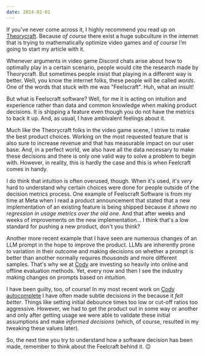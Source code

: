 ```yaml
---
date: 2024-02-01
---
```

If you've never come across it, I highly recommend you read up on [Theorycraft](https://en.wikipedia.org/wiki/Theorycraft). Because *of course* there exist a huge subculture in the internet that is trying to mathematically optimize video games and *of course* I’m going to start my article with it. 

Whenever arguments in video game Discord chats arise about how to optimally play in a certain scenario, people would cite the research made by Theorycraft. But sometimes people insist that playing in a different way is better. Well, you know the internet folks, these people will be called *words*. One of the words that stuck with me was "Feelscraft". Huh, what an insult!

But what is Feelscraft software? Well, for me it is acting on intuition and experience rather than data and common knowledge when making product decisions. It is shipping a feature even though you do not have the metrics to back it up. And, as usual, I have ambivalent feelings about it. 

Much like the Theorycraft folks in the video game scene, I strive to make the best product choices. Working on the most requested feature that is also sure to increase revenue and that has measurable impact on our user base. And, in a perfect world, we also have all the data necessary to make these decisions and there is only one valid way to solve a problem to begin with. However, in reality, this is hardly the case and this is when Feelcraft comes in handy.

I do think that intuition is often overused, though. When it's used, it's *very* hard to understand why certain choices were done for people outside of the decision metrics process. One example of Feelscraft Software is from my time at Meta when I read a product announcement that stated that a new implementation of an existing feature is being shipped because *it shows no regression in usage metrics over the old one*. And that after weeks and weeks of improvements on the new implementation... I think that's a low standard for pushing a new product, don't you think? 

Another more recent example that I have seen are numerous changes of an LLM prompt in the hope to improve the product. LLMs are inherently prone to variation in their outcome and making decisions on whether a prompt is better than another normally requires *thousands* and more different samples. That's why we at [Cody](https://sourcegraph.com/cody) are investing so heavily into online and offline evaluation methods. Yet, every now and then I see the industry making changes on prompts based on *intuition*. 

I have been guilty, too, of course! In my most recent work on [Cody autocomplete](https://sourcegraph.com/blog/the-lifecycle-of-a-code-ai-completion) I have often made subtle decisions in the because it *felt better*. Things like setting initial debounce times too low or cut-off ratios too aggressive. However, we had to get the product out in some way or another and only after getting usage we were able to validate these initial assumptions and make *informed decisions* (which, of course, resulted in my tweaking these values later).

So, the next time you try to understand how a software decision has been made, remember to think about the Feelcraft behind it. 😉